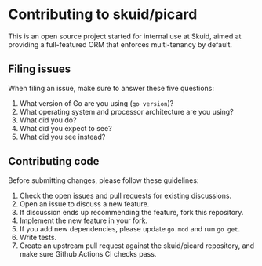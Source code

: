 # Contributing to skuid/picard

This is an open source project started for internal use at Skuid, aimed at providing a full-featured ORM that enforces multi-tenancy by default.

## Filing issues

When filing an issue, make sure to answer these five questions:

1. What version of Go are you using (`go version`)?
2. What operating system and processor architecture are you using?
3. What did you do?
4. What did you expect to see?
5. What did you see instead?

## Contributing code

Before submitting changes, please follow these guidelines:

1. Check the open issues and pull requests for existing discussions.
2. Open an issue to discuss a new feature.
3. If discussion ends up recommending the feature, fork this repository.
4. Implement the new feature in your fork.
5. If you add new dependencies, please update `go.mod` and run `go get`.
6. Write tests.
7. Create an upstream pull request against the skuid/picard repository, and make sure Github Actions CI checks pass.
